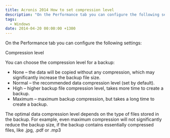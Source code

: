 ```yaml
---
title: Acronis 2014 How to set compression level
description: "On the Performance tab you can configure the following settings:"
tags:
  - Windows
date: 2014-04-20 00:00:00 +1300
---
```

On the Performance tab you can configure the following settings:

Compression level

You can choose the compression level for a backup:

 * None &#8211; the data will be copied without any compression, which may significantly increase the backup file size.
 * Normal &#8211; the recommended data compression level (set by default).
 * High &#8211; higher backup file compression level, takes more time to create a backup.
 * Maximum &#8211; maximum backup compression, but takes a long time to create a backup.

The optimal data compression level depends on the type of files stored in the backup. For example, even maximum compression will not significantly reduce the backup size, if the backup contains essentially compressed files, like .jpg, .pdf or .mp3
